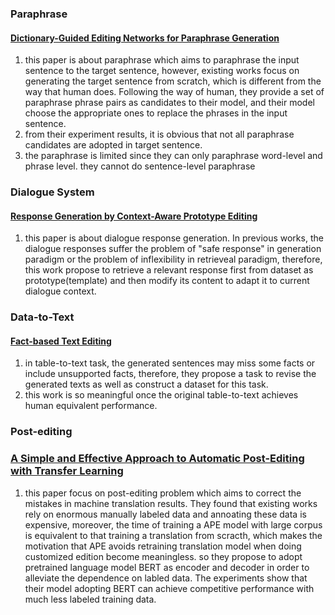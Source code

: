 ### Paraphrase

#### [Dictionary-Guided Editing Networks for Paraphrase Generation](https://arxiv.org/abs/1806.08077)
  1. this paper is about paraphrase which aims to paraphrase the input sentence to the target sentence, however, existing works focus on generating the target sentence from scratch, which is different from the way that human does. Following the way of human, they provide a set of paraphrase phrase pairs as candidates to their model, and their model choose the appropriate ones to replace the phrases in the input sentence. 
  2. from their experiment results, it is obvious that not all paraphrase candidates are adopted in target sentence. 
  3. the paraphrase is limited since they can only paraphrase word-level and phrase level. they cannot do sentence-level paraphrase

### Dialogue System
#### [Response Generation by Context-Aware Prototype Editing](https://arxiv.org/abs/1806.07042)
  1. this paper is about dialogue response generation. In previous works, the dialogue responses suffer the problem of "safe response" in generation paradigm or the problem of inflexibility in retrieveal paradigm, therefore, this work propose to retrieve a relevant response first from dataset as prototype(template) and then modify its content to adapt it to current dialogue context.

### Data-to-Text
#### [Fact-based Text Editing](https://www.aclweb.org/anthology/2020.acl-main.17.pdf)
1. in table-to-text task, the generated sentences may miss some facts or include unsupported facts, therefore, they propose a task to revise the generated texts as well as construct a dataset for this task.
2. this work is so meaningful once the original table-to-text achieves human equivalent performance.

### Post-editing
### [A Simple and Effective Approach to Automatic Post-Editing with Transfer Learning](https://www.aclweb.org/anthology/P19-1292/)
1. this paper focus on post-editing problem which aims to correct the mistakes in machine translation results. They found that existing works rely on enormous manually labeled data and annoating these data is expensive, moreover, the time of training a APE model with large corpus is equivalent to that training a translation from scracth, which makes the motivation that APE avoids retraining translation model when doing customized edition become meaningless. so they propose to adopt pretrained language model BERT as encoder and decoder in order to alleviate the dependence on labled data. The experiments show that their model adopting BERT can achieve competitive performance with much less labeled training data. 
